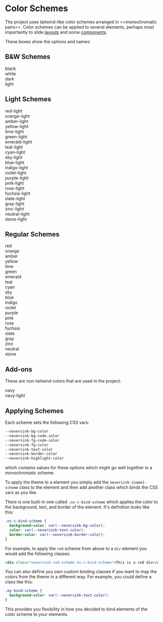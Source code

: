 # Color Schemes

The project uses tailwind-like color schemes arranged in ==monochromatic pairs==.
Color schemes can be applied to several elements, perhaps most importantly to
slide [layouts](/layouts) and some [components](/components).

These boxes show the options and names:

## B&W Schemes

<div class="text-white bg-black pt-3 pb-3 pl-3 pr-3 m-1 rounded font-size-6 fw-700">black</div>
<div class="text-black bg-white border-1 border-solid border-black pt-3 pb-3 pl-3 pr-3 m-1 rounded font-size-6 fw-700">white</div>
<div class="text-gray-100 bg-gray-800 pt-3 pb-3 pl-3 pr-3 m-1 rounded font-size-6 fw-700">dark</div>
<div class="text-gray-800 bg-gray-100 pt-3 pb-3 pl-3 pr-3 m-1 rounded font-size-6 fw-700">light</div>

## Light Schemes

<div class="bg-red-100 text-red-500 pt-3 pb-3 pl-3 pr-3 m-1 rounded font-size-6 fw-700">red-light</div>
<div class="bg-orange-100 text-orange-500 pt-3 pb-3 pl-3 pr-3 m-1 rounded font-size-6 fw-700">orange-light</div>
<div class="bg-amber-100 text-amber-500 pt-3 pb-3 pl-3 pr-3 m-1 rounded font-size-6 fw-700">amber-light</div>
<div class="bg-yellow-100 text-yellow-500 pt-3 pb-3 pl-3 pr-3 m-1 rounded font-size-6 fw-700">yellow-light</div>
<div class="bg-lime-100 text-lime-500 pt-3 pb-3 pl-3 pr-3 m-1 rounded font-size-6 fw-700">lime-light</div>
<div class="bg-green-100 text-green-500 pt-3 pb-3 pl-3 pr-3 m-1 rounded font-size-6 fw-700">green-light</div>
<div class="bg-emerald-100 text-emerald-500 pt-3 pb-3 pl-3 pr-3 m-1 rounded font-size-6 fw-700">emerald-light</div>
<div class="bg-teal-100 text-teal-500 pt-3 pb-3 pl-3 pr-3 m-1 rounded font-size-6 fw-700">teal-light</div>
<div class="bg-cyan-100 text-cyan-500 pt-3 pb-3 pl-3 pr-3 m-1 rounded font-size-6 fw-700">cyan-light</div>
<div class="bg-sky-100 text-sky-500 pt-3 pb-3 pl-3 pr-3 m-1 rounded font-size-6 fw-700">sky-light</div>
<div class="bg-blue-100 text-blue-500 pt-3 pb-3 pl-3 pr-3 m-1 rounded font-size-6 fw-700">blue-light</div>
<div class="bg-indigo-100 text-indigo-500 pt-3 pb-3 pl-3 pr-3 m-1 rounded font-size-6 fw-700">indigo-light</div>
<div class="bg-violet-100 text-violet-500 pt-3 pb-3 pl-3 pr-3 m-1 rounded font-size-6 fw-700">violet-light</div>
<div class="bg-purple-100 text-purple-500 pt-3 pb-3 pl-3 pr-3 m-1 rounded font-size-6 fw-700">purple-light</div>
<div class="bg-pink-100 text-pink-500 pt-3 pb-3 pl-3 pr-3 m-1 rounded font-size-6 fw-700">pink-light</div>
<div class="bg-rose-100 text-rose-500 pt-3 pb-3 pl-3 pr-3 m-1 rounded font-size-6 fw-700">rose-light</div>
<div class="bg-fuchsia-100 text-fuchsia-500 pt-3 pb-3 pl-3 pr-3 m-1 rounded font-size-6 fw-700">fuchsia-light</div>
<div class="bg-slate-100 text-slate-500 pt-3 pb-3 pl-3 pr-3 m-1 rounded font-size-6 fw-700">slate-light</div>
<div class="bg-gray-100 text-gray-500 pt-3 pb-3 pl-3 pr-3 m-1 rounded font-size-6 fw-700">gray-light</div>
<div class="bg-zinc-100 text-zinc-500 pt-3 pb-3 pl-3 pr-3 m-1 rounded font-size-6 fw-700">zinc-light</div>
<div class="bg-neutral-100 text-neutral-500 pt-3 pb-3 pl-3 pr-3 m-1 rounded font-size-6 fw-700">neutral-light</div>
<div class="bg-stone-100 text-stone-500 pt-3 pb-3 pl-3 pr-3 m-1 rounded font-size-6 fw-700">stone-light</div>

## Regular Schemes

<div class="bg-red-500 text-red-100 pt-3 pb-3 pl-3 pr-3 m-1 rounded font-size-6 fw-700">red</div>
<div class="bg-orange-500 text-orange-100 pt-3 pb-3 pl-3 pr-3 m-1 rounded  font-size-6 fw-700">orange</div>
<div class="bg-amber-500 text-amber-100 pt-3 pb-3 pl-3 pr-3 m-1 rounded font-size-6 fw-700">amber</div>
<div class="bg-yellow-500 text-yellow-100 pt-3 pb-3 pl-3 pr-3 m-1 rounded font-size-6 fw-700">yellow</div>
<div class="bg-lime-500 text-lime-100 pt-3 pb-3 pl-3 pr-3 m-1 rounded font-size-6 fw-700">lime</div>
<div class="bg-green-500 text-green-100 pt-3 pb-3 pl-3 pr-3 m-1 rounded font-size-6 fw-700">green</div>
<div class="bg-emerald-500 text-emerald-100 pt-3 pb-3 pl-3 pr-3 m-1 rounded font-size-6 fw-700">emerald</div>
<div class="bg-teal-500 text-teal-100 pt-3 pb-3 pl-3 pr-3 m-1 rounded font-size-6 fw-700">teal</div>
<div class="bg-cyan-500 text-cyan-100 pt-3 pb-3 pl-3 pr-3 m-1 rounded font-size-6 fw-700">cyan</div>

<div class="bg-sky-500 text-sky-100 pt-3 pb-3 pl-3 pr-3 m-1 rounded font-size-6 fw-700">sky</div>
<div class="bg-blue-500 text-blue-100 pt-3 pb-3 pl-3 pr-3 m-1 rounded font-size-6 fw-700">blue</div>
<div class="bg-indigo-500 text-indigo-100 pt-3 pb-3 pl-3 pr-3 m-1 rounded font-size-6 fw-700">indigo</div>
<div class="bg-violet-500 text-violet-100 pt-3 pb-3 pl-3 pr-3 m-1 rounded font-size-6 fw-700">violet</div>
<div class="bg-purple-500 text-purple-100 pt-3 pb-3 pl-3 pr-3 m-1 rounded font-size-6 fw-700">purple</div>
<div class="bg-pink-500 text-pink-100 pt-3 pb-3 pl-3 pr-3 m-1 rounded font-size-6 fw-700">pink</div>
<div class="bg-rose-500 text-rose-100 pt-3 pb-3 pl-3 pr-3 m-1 rounded font-size-6 fw-700">rose</div>
<div class="bg-fuchsia-500 text-fuchsia-100 pt-3 pb-3 pl-3 pr-3 m-1 rounded font-size-6 fw-700">fuchsia</div>
<div class="bg-slate-500 text-slate-100 pt-3 pb-3 pl-3 pr-3 m-1 rounded font-size-6 fw-700">slate</div>
<div class="bg-gray-500 text-gray-100 pt-3 pb-3 pl-3 pr-3 m-1 rounded font-size-6 fw-700">gray</div>
<div class="bg-zinc-500 text-zinc-100 pt-3 pb-3 pl-3 pr-3 m-1 rounded font-size-6 fw-700">zinc</div>
<div class="bg-neutral-500 text-neutral-100 pt-3 pb-3 pl-3 pr-3 m-1 rounded font-size-6 fw-700">neutral</div>
<div class="bg-stone-500 text-stone-100 pt-3 pb-3 pl-3 pr-3 m-1 rounded font-size-6 fw-700">stone</div>

## Add-ons

These are non-tailwind colors that are used in the project:

<div class="text-gray-300 bg-navy-900 pt-3 pb-3 pl-3 pr-3 m-1 rounded font-size-6 fw-700">navy</div>
<div class="bg-gray-50 text-navy-900 pt-3 pb-3 pl-3 pr-3 m-1 rounded font-size-6 fw-700">navy-light</div>

## Applying Schemes

Each scheme sets the following CSS vars:

```css
--neversink-bg-color
--neversink-bg-code-color
--neversink-fg-code-color
--neversink-fg-color
--neversink-text-color
--neversink-border-color
--neversink-highlight-color
```

which contains values for these options which might go well together in a monochromatic scheme.

To apply the theme to a element you simply add the `neversink-{name}-scheme` class to the element and then add another class which binds the CSS vars as you like.

There is one built-in one called `.ns-c-bind-scheme` which applies the color to the background, text, and border of the element. It's definition looks like this:

```css
.ns-c-bind-scheme {
  background-color: var(--neversink-bg-color);
  color: var(--neversink-text-color);
  border-color: var(--neversink-border-color);
}
```

For example, to apply the `red` scheme from above to a `div` element you would add the following classes:

```html
<div class="neversink-red-scheme ns-c-bind-scheme">This is a red div</div>
```

You can also define you own custom binding classes if you want to map the colors from the theme in a different way. For example, you could define a class like this:

```css
.my-bind-scheme {
  background-color: var(--neversink-text-color);
}
```

This provides you flexibility in how you decided to bind elements of the color scheme to your elements.
